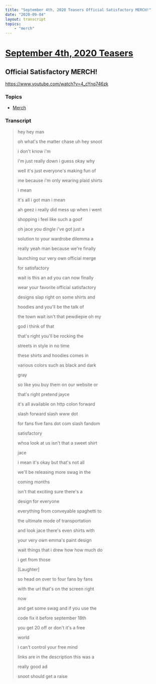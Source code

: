 ```yaml
---
title: "September 4th, 2020 Teasers Official Satisfactory MERCH!"
date: "2020-09-04"
layout: transcript
topics:
    - "merch"
---
```

# [September 4th, 2020 Teasers](../2020-09-04.md)
## Official Satisfactory MERCH!
https://www.youtube.com/watch?v=4_cYnq746zk

### Topics
* [Merch](../topics/merch.md)

### Transcript

> hey hey man
> 
> oh what's the matter chase uh hey snoot
> 
> i don't know i'm
> 
> i'm just really down i guess okay why
> 
> well it's just everyone's making fun of
> 
> me because i'm only wearing plaid shirts
> 
> i mean
> 
> it's all i got man i mean
> 
> ah geez i really did mess up when i went
> 
> shopping i feel like such a goof
> 
> oh jace you dingle i've got just a
> 
> solution to your wardrobe dilemma a
> 
> really yeah man because we're finally
> 
> launching our very own official merge
> 
> for satisfactory
> 
> wait is this an ad you can now finally
> 
> wear your favorite official satisfactory
> 
> designs slap right on some shirts and
> 
> hoodies and you'll be the talk of
> 
> the town wait isn't that pewdiepie oh my
> 
> god i think of that
> 
> that's right you'll be rocking the
> 
> streets in style in no time
> 
> these shirts and hoodies comes in
> 
> various colors such as black and dark
> 
> gray
> 
> so like you buy them on our website or
> 
> that's right pretend jayce
> 
> it's all available on http colon forward
> 
> slash forward slash www dot
> 
> for fans five fans dot com slash fandom
> 
> satisfactory
> 
> whoa look at us isn't that a sweet shirt
> 
> jace
> 
> i mean it's okay but that's not all
> 
> we'll be releasing more swag in the
> 
> coming months
> 
> isn't that exciting sure there's a
> 
> design for everyone
> 
> everything from conveyable spaghetti to
> 
> the ultimate mode of transportation
> 
> and look jace there's even shirts with
> 
> your very own emma's paint design
> 
> wait things that i drew how how much do
> 
> i get from those
> 
> [Laughter]
> 
> so head on over to four fans by fans
> 
> with the url that's on the screen right
> 
> now
> 
> and get some swag and if you use the
> 
> code fix it before september 18th
> 
> you get 20 off or don't it's a free
> 
> world
> 
> i can't control your free mind
> 
> links are in the description this was a
> 
> really good ad
> 
> snoot should get a raise
> 
